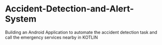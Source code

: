 # Accident-Detection-and-Alert-System
Building an Android Application to automate the accident detection task and call the emergency services nearby in KOTLIN  
